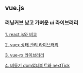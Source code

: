 ## vue.js

### 러닝커브 낮고 가벼운 ui 라이브러리

[1. react.js와 비교](compare-react.md)

[2. vuex 상태 관리 라이브러리](vuex.md)

[3. vue-rx 라이브러리](vue-rx.md)

[4. 비동기 dom업데이트와 nextTick](next-tick.md)